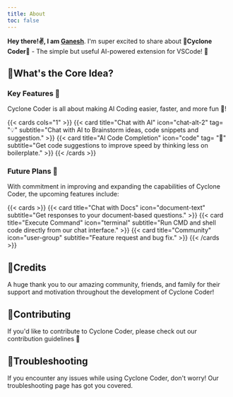```yaml
---
title: About
toc: false
---
```


**Hey there!✌️, I am [Ganesh](https://www.linkedin.com/in/ganesh-k-sivakumar/)**. I'm super excited to share about **🌌Cyclone Coder🌌** - The simple but useful AI-powered extension for VSCode! 🚀

## 🤔What's the Core Idea?

### Key Features 🎉

Cyclone Coder is all about making AI Coding easier, faster, and more fun 🎉!

{{< cards cols="1" >}}
{{< card title="Chat with AI" icon="chat-alt-2" tag= "💡" subtitle="Chat with AI to Brainstorm ideas, code snippets and suggestion." >}}
{{< card title="AI Code Completion" icon="code" tag= "🤔" subtitle="Get code suggestions to improve speed by thinking less on boilerplate." >}}
{{< /cards >}}

### Future Plans 🚀

With commitment in improving and expanding the capabilities of Cyclone Coder, the upcoming features include:

{{< cards >}}
{{< card title="Chat with Docs" icon="document-text" subtitle="Get responses to your document-based questions." >}}
{{< card title="Execute Command" icon="terminal" subtitle="Run CMD and shell code directly from our chat interface." >}}
{{< card title="Community" icon="user-group" subtitle="Feature request and bug fix." >}}
{{< /cards >}}

## 🤗Credits

A huge thank you to our amazing community, friends, and family for their support and motivation throughout the development of Cyclone Coder!

## 🤝Contributing

If you'd like to contribute to Cyclone Coder, please check out our contribution guidelines 📝

## 🤔Troubleshooting

If you encounter any issues while using Cyclone Coder, don't worry! Our troubleshooting page has got you covered.
